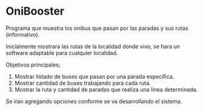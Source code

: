 # OniBooster
Programa que muestra los onibus que pasan por las paradas y sus rutas (informativo).

Inicialmente mostrara las rutas de la localidad donde vivo, se hara un software adaptable para cualquier localidad.

Objetivos principales;

1) Mostrar listado de buses que pasan por una parada especifica.
2) Mostrar cantidad de buses trabajando para cada ruta.
3) Mostrar la ruta y cantidad de paradas que realiza una linea determinada.

Se iran agregando opciones conforme se va desarrollando el sistema.
